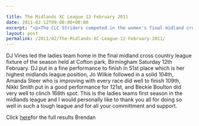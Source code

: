 ```yaml
---

title: The Midlands XC League 12 February 2011
date: 2011-02-12T09:00:00+00:00
excerpt: "<p>The CLC Striders competed in the women's final midland cross country league fixture held at Cofton park, Birmingham. I'm so proud of you all for doing so well. Click on the report to see how they got on!, Brendan Ward (Club Chairman) Midland XC League Photos Report Results</p>"
layout: post
permalink: /2011/02/The-Midlands-XC-League-12-February-2011/
---
```

</p> 

DJ Vines led the ladies team home in the final midland cross country league fixture of the season held at Cofton park, Birmingham Saturday 12th February. DJ put in a fine performance to finish in 51st place which is her highest midlands league position, Jo Wilkie followed in a solid 104th, Amanda Steer who is improving with every race did well to finish 109th, Nikki Smith put in a good performance for 121st, and Beckie Boulton did very well to clinch 168th spot. This is the ladies teams first season in the midlands league and I would personally like to thank you all for doing so well in such a tough league and for all your committment and support.

Click <a href="http://www.midlandathletics.org.uk/PDFS/2011_RES_110212_MidWomensCCFixture4.pdf" target="_blank" rel="nofollow">here</a>for the full results Brendan